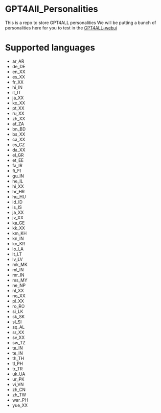 # GPT4All_Personalities
This is a repo to store GPT4ALL personalities
We will be putting a bunch of personalities here for you to test in the [GPT4ALL-webui](https://github.com/nomic-ai/gpt4all-ui)

# Supported languages
- ar_AR
- de_DE
- en_XX
- es_XX
- fr_XX
- hi_IN
- it_IT
- ja_XX
- ko_XX
- pt_XX
- ru_XX
- zh_XX
- af_ZA
- bn_BD
- bs_XX
- ca_XX
- cs_CZ
- da_XX
- el_GR
- et_EE
- fa_IR
- fi_FI
- gu_IN
- he_IL
- hi_XX
- hr_HR
- hu_HU
- id_ID
- is_IS
- ja_XX
- jv_XX
- ka_GE
- kk_XX
- km_KH
- kn_IN
- ko_KR
- lo_LA
- lt_LT
- lv_LV
- mk_MK
- ml_IN
- mr_IN
- ms_MY
- ne_NP
- nl_XX
- no_XX
- pl_XX
- ro_RO
- si_LK
- sk_SK
- sl_SI
- sq_AL
- sr_XX
- sv_XX
- sw_TZ
- ta_IN
- te_IN
- th_TH
- tl_PH
- tr_TR
- uk_UA
- ur_PK
- vi_VN
- zh_CN
- zh_TW
- war_PH
- yue_XX
